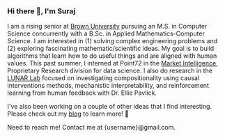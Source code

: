 ### Hi there 👋, I'm Suraj

I am a rising senior at [Brown University](https://www.brown.edu/) pursuing an M.S. in Computer Science concurrently with a B.Sc. in Applied Mathematics-Computer Science. I am interested in (1) solving complex engineering problems and (2) exploring fascinating mathematic/scientific ideas. My goal is to build algorithms that learn how to do useful things and are aligned with human values. This past summer, I interned at Point72 in the [Market Intelligence](https://point72.com/market-intelligence/), Proprietary Research division for data science. I also do research in the [LUNAR Lab](https://lunar.cs.brown.edu/) focused on investigating compositionality using causal interventions methods, mechanistic interpretability, and reinforcement learning from human feedback with Dr. Ellie Pavlick.

I've also been working on a couple of other ideas that I find interesting. Please check out my [blog](https://surajk610.github.io/) to learn more! 🐊

Need to reach me! Contact me at {username}@gmail.com.

<!--
**surajK610/surajK610** is a ✨ _special_ ✨ repository because its `README.md` (this file) appears on your GitHub profile.

Here are some ideas to get you started:

- 🔭 I’m currently working on ...
- 🌱 I’m currently learning ...
- 👯 I’m looking to collaborate on ...
- 🤔 I’m looking for help with ...
- 💬 Ask me about ...
- 📫 How to reach me: ...
- 😄 Pronouns: ...
- ⚡ Fun fact: ...
-->
